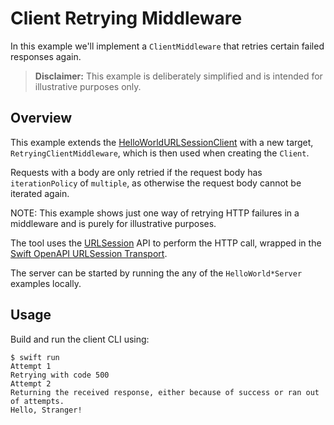 # Client Retrying Middleware

In this example we'll implement a `ClientMiddleware` that retries certain failed responses again.

> **Disclaimer:** This example is deliberately simplified and is intended for illustrative purposes only.

## Overview

This example extends the [HelloWorldURLSessionClient](../HelloWorldURLSessionClient)
with a new target, `RetryingClientMiddleware`, which is then used when creating
the `Client`.

Requests with a body are only retried if the request body has `iterationPolicy` of `multiple`, as otherwise
the request body cannot be iterated again. 

NOTE: This example shows just one way of retrying HTTP failures in a middleware
and is purely for illustrative purposes.

The tool uses the [URLSession](https://developer.apple.com/documentation/foundation/urlsession) API to perform the HTTP call, wrapped in the [Swift OpenAPI URLSession Transport](https://github.com/apple/swift-openapi-urlsession).

The server can be started by running the any of the `HelloWorld*Server` examples locally.

## Usage

Build and run the client CLI using:

```
$ swift run
Attempt 1
Retrying with code 500
Attempt 2
Returning the received response, either because of success or ran out of attempts.
Hello, Stranger!
```
